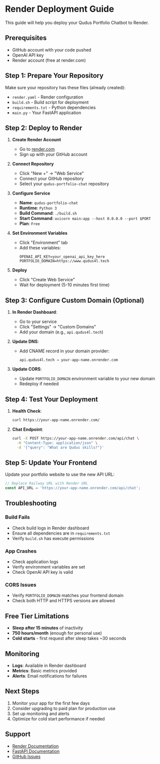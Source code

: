 # Render Deployment Guide

This guide will help you deploy your Qudus Portfolio Chatbot to Render.

## Prerequisites

- GitHub account with your code pushed
- OpenAI API key
- Render account (free at render.com)

## Step 1: Prepare Your Repository

Make sure your repository has these files (already created):
- `render.yaml` - Render configuration
- `build.sh` - Build script for deployment
- `requirements.txt` - Python dependencies
- `main.py` - Your FastAPI application

## Step 2: Deploy to Render

1. **Create Render Account**
   - Go to [render.com](https://render.com)
   - Sign up with your GitHub account

2. **Connect Repository**
   - Click "New +" → "Web Service"
   - Connect your GitHub repository
   - Select your `qudus-portfolio-chat` repository

3. **Configure Service**
   - **Name**: `qudus-portfolio-chat`
   - **Runtime**: `Python 3`
   - **Build Command**: `./build.sh`
   - **Start Command**: `uvicorn main:app --host 0.0.0.0 --port $PORT`
   - **Plan**: `Free`

4. **Set Environment Variables**
   - Click "Environment" tab
   - Add these variables:
     ```
     OPENAI_API_KEY=your_openai_api_key_here
     PORTFOLIO_DOMAIN=https://www.qudus4l.tech
     ```

5. **Deploy**
   - Click "Create Web Service"
   - Wait for deployment (5-10 minutes first time)

## Step 3: Configure Custom Domain (Optional)

1. **In Render Dashboard**:
   - Go to your service
   - Click "Settings" → "Custom Domains"
   - Add your domain (e.g., `api.qudus4l.tech`)

2. **Update DNS**:
   - Add CNAME record in your domain provider:
     ```
     api.qudus4l.tech → your-app-name.onrender.com
     ```

3. **Update CORS**:
   - Update `PORTFOLIO_DOMAIN` environment variable to your new domain
   - Redeploy if needed

## Step 4: Test Your Deployment

1. **Health Check**:
   ```bash
   curl https://your-app-name.onrender.com/
   ```

2. **Chat Endpoint**:
   ```bash
   curl -X POST https://your-app-name.onrender.com/api/chat \
     -H "Content-Type: application/json" \
     -d '{"query": "What are Qudus skills?"}'
   ```

## Step 5: Update Your Frontend

Update your portfolio website to use the new API URL:
```javascript
// Replace Railway URL with Render URL
const API_URL = 'https://your-app-name.onrender.com/api/chat';
```

## Troubleshooting

### Build Fails
- Check build logs in Render dashboard
- Ensure all dependencies are in `requirements.txt`
- Verify `build.sh` has execute permissions

### App Crashes
- Check application logs
- Verify environment variables are set
- Check OpenAI API key is valid

### CORS Issues
- Verify `PORTFOLIO_DOMAIN` matches your frontend domain
- Check both HTTP and HTTPS versions are allowed

## Free Tier Limitations

- **Sleep after 15 minutes** of inactivity
- **750 hours/month** (enough for personal use)
- **Cold starts** - first request after sleep takes ~30 seconds

## Monitoring

- **Logs**: Available in Render dashboard
- **Metrics**: Basic metrics provided
- **Alerts**: Email notifications for failures

## Next Steps

1. Monitor your app for the first few days
2. Consider upgrading to paid plan for production use
3. Set up monitoring and alerts
4. Optimize for cold start performance if needed

## Support

- [Render Documentation](https://render.com/docs)
- [FastAPI Documentation](https://fastapi.tiangolo.com/)
- [GitHub Issues](https://github.com/qudus4l/qudus-portfolio-chat/issues)
